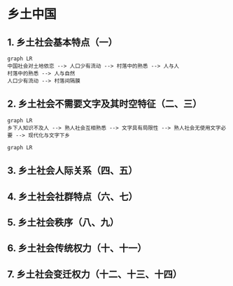 # 乡土中国

## 1. 乡土社会基本特点（一）

```mermaid
graph LR
中国社会对土地依恋 --> 人口少有流动 --> 村落中的熟悉 --> 人与人
村落中的熟悉 --> 人与自然
人口少有流动 --> 村落间隔膜
```

## 2. 乡土社会不需要文字及其时空特征（二、三）

```mermaid
graph LR
乡下人知识不及人 --> 熟人社会互相熟悉 --> 文字具有局限性 --> 熟人社会无使用文字必要 --> 现代化与文字下乡
```

```mermaid
graph LR
```

## 3. 乡土社会人际关系（四、五）

## 4. 乡土社会社群特点（六、七）

## 5. 乡土社会秩序（八、九）

## 6. 乡土社会传统权力（十、十一）

## 7. 乡土社会变迁权力（十二、十三、十四）
